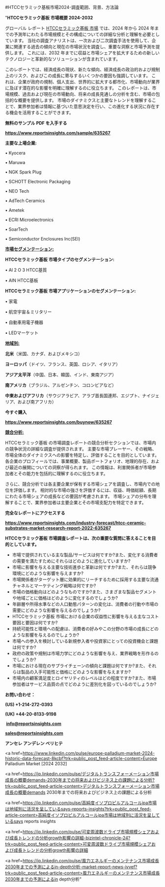 #HTCCセラミック基板市場2024-調査範囲、背景、方法論

"<strong>HTCCセラミック基板 市場概要 2024-2032</strong>

グローバル レポート <a href=https://www.reportsinsights.com/sample/635267>HTCCセラミック基板 市場</a> では、2024 年から 2024 年までの予測年にわたる市場規模とその構成についての詳細な分析と理解を必要としています。 当社の調査アナリストは、一次および二次調査手法を使用して、企業に関連する過去の傾向と現在の市場状況を調査し、重要な洞察と市場予測を提供します。 これには、2032 年までに収益と市場シェアを拡大​​するための新しいテクノロジーと革新的なソリューションが含まれています。

このレポートでは、経済成長の現状、新たな傾向、経済成長の政治的および規制上のリスク、およびこの成長に寄与するいくつかの要因も強調しています。 これは、企業が政府の規制、個人支出、世界的に拡大する都市化、市場動向が業界に及ぼす潜在的な影響を明確に理解するのに役立ちます。 このレポートは、市場規模、過去および現在の市場動向、将来の成長見通しの分析を含む、市場の包括的な概要を提供します。 市場のダイナミクスと主要なトレンドを理解することで、業界参加者は情報に基づいた意思決定を行い、この進化する状況に存在する機会を活用することができます。

<strong><b>無料のサンプル PDF を入手する</b></strong>

<a href=https://www.reportsinsights.com/sample/635267><strong><u>https://www.reportsinsights.com/sample/635267</u></strong></a>

<strong>主要な上場企業:</strong>

• Kyocera

• Maruwa

• NGK Spark Plug

• SCHOTT Electronic Packaging

• NEO Tech

• AdTech Ceramics

• Ametek

• ECRI Microelectronics

• SoarTech

• Semiconductor Enclosures Inc(SEI)

<strong><u>市場セグメンテーション</u></strong><strong><u>:</u></strong>

<strong>HTCCセラミック基板 市場タイプのセグメンテーション:</strong>

• Al 2 O 3 HTCC基質

• AIN HTCC基板

<strong>HTCCセラミック基板 市場アプリケーションのセグメンテーション:</strong>

• 家電

• 航空宇宙＆ミリタリー

• 自動車用電子機器

• LEDマーケット

<strong><u>地域別</u></strong><strong><u>:</u></strong>

<strong>北米</strong>（米国、カナダ、およびメキシコ）

<strong>ヨーロッパ</strong>（ドイツ、フランス、英国、ロシア、イタリア）

<strong>アジア太平洋</strong>（中国、日本、韓国、インド、東南アジア）

<strong>南アメリカ</strong>（ブラジル、アルゼンチン、コロンビアなど）

<strong>中東およびアフリカ</strong>（サウジアラビア、アラブ首長国連邦、エジプト、ナイジェリア、および南アフリカ）

<strong>今すぐ購入</strong>

<a href=https://www.reportsinsights.com/buynow/635267><strong><u>https://www.reportsinsights.com/buynow/635267</u></strong></a>

<strong><u>競合分析:</u></strong>

HTCCセラミック基板 の市場調査レポートの競合分析セクションでは、市場内の競争状況の詳細な調査が提供されます。 主要な市場プレーヤー、その戦略、市場全体のダイナミクスへの影響を特定し、評価することを目的としています。 各企業のプロフィールでは、事業概要、製品ポートフォリオ、地理的存在、および最近の展開についての洞察が得られます。 この情報は、利害関係者が市場参加者とその能力を包括的に理解するのに役立ちます。

さらに、競合分析では各主要企業が保有する市場シェアを調査し、市場内での地位を評価します。 相対的な市場の強さを評価するには、収益、時価総額、長期にわたる市場シェアの成長などの要因が考慮されます。 市場シェアの分布を理解することで、業界参加者は主要企業とその市場支配力を特定できます。

<strong>完全なレポートにアクセスする</strong>

<a href=https://www.reportsinsights.com/industry-forecast/htcc-ceramic-substrates-market-research-report-2022-635267><strong><u><b>https://www.reportsinsights.com/industry-forecast/htcc-ceramic-substrates-market-research-report-2022-635267</b></u></strong></a>

<strong><b>HTCCセラミック基板 市場調査レポートは、次の重要な質問に答えることを目的としています。</b></strong>
<ul>
  <li>市場で提供されている主な製品/サービスは何ですか?また、変化する消費者の需要を満たすためにそれらはどのように進化していますか?</li>
  <li>市場に影響を与える主要な技術進歩と革新は何ですか?また、それらは競争環境にどのような影響を与えますか?</li>
  <li>市場関係者がターゲット層に効果的にリーチするために採用する主要な流通チャネルとマーケティング戦略は何ですか?</li>
  <li>市場の価格動向はどのようなものですか?また、さまざまな製品セグメントや地域ごとに価格はどのように変化するのでしょうか?</li>
  <li>年齢層や所得水準などの人口動態パターンの変化は、消費者の行動や市場の需要にどのような影響を与えるのでしょうか?</li>
  <li>HTCCセラミック基板 市場における企業の収益性に影響を与える主なコスト要因と要因は何ですか?</li>
  <li>持続可能性と環境への配慮は、消費者の好みやこの分野の市場の成長にどのような影響を与えるのでしょうか?</li>
  <li>市場への参入を検討している新規参入者や投資家にとっての投資機会と課題は何ですか?</li>
  <li>政府の政策や規制は市場力学にどのような影響を与え、業界戦略を形作るのでしょうか?</li>
  <li>市場における現在のサプライチェーンの傾向と課題は何ですか?また、それらは製品の入手可能性と価格にどのような影響を与えますか?</li>
  <li>市場内の顧客満足度とロイヤリティのレベルはどの程度ですか?また、市場参加者はサービス品質の点でどのように差別化を図っているのでしょうか?</li>
</ul>
<strong>お問い合わせ：</strong>

<strong>(US) +1-214-272-0393</strong>

<strong>(UK) +44-20-8133-9198</strong>

<strong> </strong><a href=info@reportsinsights.com><strong><u>info@reportsinsights.com</u></strong></a>

<a href=sales@reportsinsights.com><strong><u>sales@reportsinsights.com</u></strong></a>

<strong>アンセレ アンデレン ベリヒテ</strong>

<a href=https://www.linkedin.com/pulse/europe-palladium-market-2024-historic-data-forecast-8kcbf?trk=public_post_feed-article-content>Europe Palladium Market [2024 2032]</a>

<a href=https://jp.linkedin.com/pulse/デジタルトランスフォーメーション市場成長の概要demands-2030年までの将来およびビジネス上の課題による分析?trk=public_post_feed-article-content>デジタルトランスフォーメーション市場成長の概要demands 2030年までの将来およびビジネス上の課題による分析</a>

<a href=https://jp.linkedin.com/pulse/高純度イソプロピルアルコールipa市場は地域別に活況を呈しているsays-reports-insights?trk=public_post_feed-article-content>高純度イソプロピルアルコールipa市場は地域別に活況を呈しているsays reports insights</a>

<a href=https://jp.linkedin.com/pulse/可変周波数ドライブ市場規模シェアおよび成長トレンドの分析growth影響の詳細-bizintel-chronicle-24?trk=public_post_feed-article-content>可変周波数ドライブ市場規模シェアおよび成長トレンドの分析growth影響の詳細</a>

<a href=https://jp.linkedin.com/pulse/風力エネルギーのメンテナンス市場成長2030年までの予測によるin-depth分析-market-report-news-ivvef?trk=public_post_feed-article-content>風力エネルギーのメンテナンス市場成長2030年までの予測によるin depth分析</a>"
